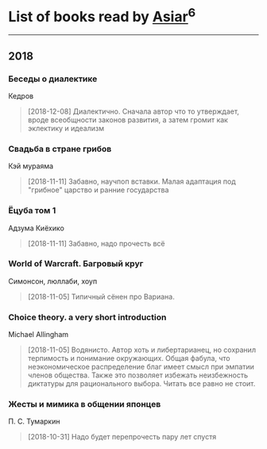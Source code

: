 # List of books read by [Asiar](https://plus.google.com/115902526849562271887)<sup>6</sup>
---

## 2018

### Беседы о диалектике
Кедров
> [2018-12-08] Диалектично. Сначала автор что то утверждает, вроде всеобщности законов развития, а затем громит как эклектику и идеализм


### Свадьба в стране грибов
Кэй мураяма
> [2018-11-11] Забавно, научпоп вставки. Малая адаптация под "грибное" царство и ранние государства


### Ёцуба том 1
Адзума Киёхико
> [2018-11-11] Забавно, надо прочесть всё


### World of Warcraft. Багровый круг
Симонсон, люллаби, хоуп
> [2018-11-05] Типичный сёнен про Вариана.


### Choice theory. a very short introduction
Michael Allingham
> [2018-11-05] Водянисто. Автор хоть и либертарианец, но сохранил терпимость и понимание окружающих. Общая фабула, что неэкономическое распределение благ имеет смысл при эмпатии членов общества. Также это позволяет избежать неизбежность диктатуры для рационального выбора. Читать все равно не стоит.


### Жесты и мимика в общении японцев
П. С. Тумаркин
> [2018-10-31] Надо будет перепрочесть пару лет спустя



